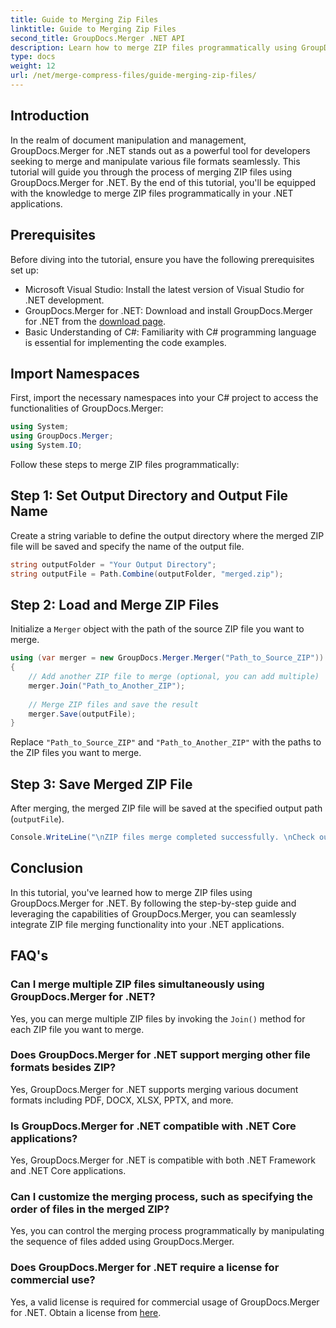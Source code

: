 ```yaml
---
title: Guide to Merging Zip Files
linktitle: Guide to Merging Zip Files
second_title: GroupDocs.Merger .NET API
description: Learn how to merge ZIP files programmatically using GroupDocs.Merger for .NET. This tutorial provides a detailed guide for developers.
type: docs
weight: 12
url: /net/merge-compress-files/guide-merging-zip-files/
---
```

## Introduction
In the realm of document manipulation and management, GroupDocs.Merger for .NET stands out as a powerful tool for developers seeking to merge and manipulate various file formats seamlessly. This tutorial will guide you through the process of merging ZIP files using GroupDocs.Merger for .NET. By the end of this tutorial, you'll be equipped with the knowledge to merge ZIP files programmatically in your .NET applications.
## Prerequisites
Before diving into the tutorial, ensure you have the following prerequisites set up:
- Microsoft Visual Studio: Install the latest version of Visual Studio for .NET development.
- GroupDocs.Merger for .NET: Download and install GroupDocs.Merger for .NET from the [download page](https://releases.groupdocs.com/merger/net/).
- Basic Understanding of C#: Familiarity with C# programming language is essential for implementing the code examples.

## Import Namespaces
First, import the necessary namespaces into your C# project to access the functionalities of GroupDocs.Merger:
```csharp
using System; 
using GroupDocs.Merger;
using System.IO;
```

Follow these steps to merge ZIP files programmatically:
## Step 1: Set Output Directory and Output File Name
Create a string variable to define the output directory where the merged ZIP file will be saved and specify the name of the output file.
```csharp
string outputFolder = "Your Output Directory";
string outputFile = Path.Combine(outputFolder, "merged.zip");
```
## Step 2: Load and Merge ZIP Files
Initialize a `Merger` object with the path of the source ZIP file you want to merge.
```csharp
using (var merger = new GroupDocs.Merger.Merger("Path_to_Source_ZIP"))
{
    // Add another ZIP file to merge (optional, you can add multiple)
    merger.Join("Path_to_Another_ZIP");
    
    // Merge ZIP files and save the result
    merger.Save(outputFile);
}
```
Replace `"Path_to_Source_ZIP"` and `"Path_to_Another_ZIP"` with the paths to the ZIP files you want to merge.
## Step 3: Save Merged ZIP File
After merging, the merged ZIP file will be saved at the specified output path (`outputFile`).
```csharp
Console.WriteLine("\nZIP files merge completed successfully. \nCheck output in {0}", outputFolder);
```

## Conclusion
In this tutorial, you've learned how to merge ZIP files using GroupDocs.Merger for .NET. By following the step-by-step guide and leveraging the capabilities of GroupDocs.Merger, you can seamlessly integrate ZIP file merging functionality into your .NET applications.

## FAQ's
### Can I merge multiple ZIP files simultaneously using GroupDocs.Merger for .NET?
Yes, you can merge multiple ZIP files by invoking the `Join()` method for each ZIP file you want to merge.
### Does GroupDocs.Merger for .NET support merging other file formats besides ZIP?
Yes, GroupDocs.Merger for .NET supports merging various document formats including PDF, DOCX, XLSX, PPTX, and more.
### Is GroupDocs.Merger for .NET compatible with .NET Core applications?
Yes, GroupDocs.Merger for .NET is compatible with both .NET Framework and .NET Core applications.
### Can I customize the merging process, such as specifying the order of files in the merged ZIP?
Yes, you can control the merging process programmatically by manipulating the sequence of files added using GroupDocs.Merger.
### Does GroupDocs.Merger for .NET require a license for commercial use?
Yes, a valid license is required for commercial usage of GroupDocs.Merger for .NET. Obtain a license from [here](https://purchase.groupdocs.com/buy).

